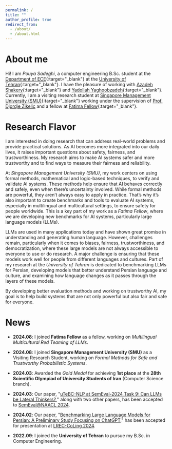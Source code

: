 ```yaml
---
permalink: /
title: ""
author_profile: true
redirect_from: 
  - /about/
  - /about.html
---
```


About me
======
Hi!
I am *Pouya Sadeghi*, a computer engineering B.Sc. student at the 
[Department of ECE](https://ece.ut.ac.ir/en/ece){:target="_blank"} at the [University of Tehran](https://ut.ac.ir/en){:target="_blank"}.
I have the pleasure of working with [Azadeh Shakery](https://ece.ut.ac.ir/en/~shakery){:target="_blank"} and
[Yadollah Yaghoobzadeh](https://yyaghoobzadeh.github.io/){:target="_blank"}. Currently, I am a visiting research student at 
[Singapore Management University (SMU)](https://www.smu.edu.sg/){:target="_blank"} working under the supervision of [Prof. Djordje Zikelic](https://djordjezikelic.github.io)
and a fellow at [Fatima Fellow](https://fatimafellow.com/){:target="_blank"}.

Research Flavor
======
I am interested in doing research that can address real-world problems and provide practical solutions.
As AI becomes more integrated into our daily lives, it raises important questions about safety, fairness, and trustworthiness.
My research aims to make AI systems safer and more trustworthy and to find ways to measure their fairness and reliability. 

At _Singapore Management University (SMU)_, my work centers on using formal methods, mathematical and logic-based techniques, to verify and validate AI systems. 
These methods help ensure that AI behaves correctly and safely, even when there’s uncertainty involved. 
While formal methods are powerful, they aren’t always easy to apply in practice. 
That’s why it’s also important to create benchmarks and tools to evaluate AI systems, especially in multilingual and multicultural settings, to ensure safety for people worldwide. 
This is a key part of my work as a _Fatima Fellow_, where we are developing new benchmarks for AI systems, particularly large language models (LLMs).

LLMs are used in many applications today and have shown great promise in understanding and generating human language. 
However, challenges remain, particularly when it comes to biases, fairness, trustworthiness, and democratization, where these large models are not always accessible to everyone to use or do research.
A major challenge is ensuring that these models work well for people from different languages and cultures. Part of my research at the _University of Tehran_ is dedicated to benchmarking LLMs for Persian, developing models that better understand Persian language and culture, and examining how language changes as it passes through the layers of these models.

By developing better evaluation methods and working on trustworthy AI, my goal is to help build systems that are not only powerful but also fair and safe for everyone.

News
======

- **2024.08**: I joined **Fatima Fellow** as a fellow, working on *Multilingual Multicultural Red Teaming of LLMs*.

- **2024.08**: I joined **Singapore Management University (SMU)** as a Visiting Research Student, working on *Formal Methods for Safe and Trustworthy Probabilistic Systems*.

- **2024.03**: Awarded the _Gold Medal_ for achieving **1st place** at the **28th Scientific Olympiad of University Students of Iran** (Computer Science branch).

- **2024.03**: Our paper, "[uTeBC-NLP at SemEval-2024 Task 9: Can LLMs be Lateral Thinkers?](https://aclanthology.org/2024.semeval-1.251/)," along with two other papers, has been accepted to [SemEval@NAACL 2024](https://semeval.github.io/SemEval2024/).

- **2024.02**: Our paper, "[Benchmarking Large Language Models for Persian: A Preliminary Study Focusing on ChatGPT](https://aclanthology.org/2024.lrec-main.197/)," has been accepted for presentation at [LREC-CoLing 2024](https://lrec-coling-2024.org/).

- **2022.09**: I joined the **University of Tehran** to pursue my B.Sc. in Computer Engineering.